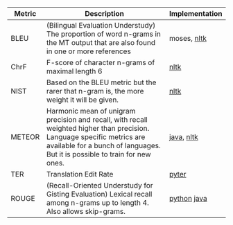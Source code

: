 | Metric | Description                                                                                                                                                                                            | Implementation                                                                                                                    |
|--------|--------------------------------------------------------------------------------------------------------------------------------------------------------------------------------------------------------|-----------------------------------------------------------------------------------------------------------------------------------|
| BLEU   | (Bilingual Evaluation Understudy)  The proportion of word n-grams in the MT output that are also found in one or more references                                                                                                               | moses, [nltk](https://www.nltk.org/_modules/nltk/translate/bleu_score.html)                                                                                                                       |
| ChrF   | F-score of character n-grams of maximal length 6                                                                                                                                                       | [nltk](https://www.nltk.org/_modules/nltk/translate/chrf_score.html)                                                              |
| NIST   | Based on the BLEU metric but the rarer that n-gram is, the more weight it will be given.                                                                                                             | [nltk](https://www.nltk.org/_modules/nltk/translate/nist_score.html)                                                              |
| METEOR | Harmonic mean of unigram precision and recall, with recall weighted higher than precision. Language specific metrics are available for a bunch of languages. But it is possible to train for new ones. | [java](https://www.cs.cmu.edu/~alavie/METEOR/README.html), [nltk](https://www.nltk.org/_modules/nltk/translate/meteor_score.html) |
| TER    | Translation Edit Rate                                                                                                                                                                                  | [pyter](https://github.com/aflc/pyter)                                                                                            |
| ROUGE  | (Recall-Oriented Understudy for Gisting Evaluation) Lexical recall among n-grams up to length 4. Also allows skip-grams.                                                                               | [python](https://github.com/pltrdy/rouge) [java](https://github.com/kavgan/ROUGE-2.0)                                                                                        |
